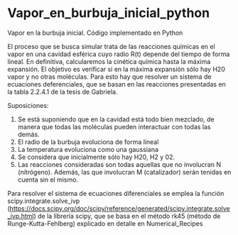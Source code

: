 # Vapor_en_burbuja_inicial_python
Vapor en la burbuja inicial. Código implementado en Python


El proceso que se busca simular trata de las reacciones químicas en el vapor en una cavidad esférica cuyo radio R(t) depende del tiempo de forma lineal. En definitiva, calcularemos la cinética química hasta la máxima expansión. El objetivo es verificar si en la máxima expansión sólo hay H20 vapor y no otras moléculas. Para esto hay que resolver un sistema de ecuaciones deferenciales, que se basan en las reacciones presentadas en la tabla 2.2.4.1 de la tesis de Gabriela.

Suposiciones:
1. Se está suponiendo que en la cavidad está todo bien mezclado, de manera que todas las moléculas pueden interactuar con todas las demás.
2. El radio de la burbuja evoluciona de forma lineal
3. La temperatura evoluciona como una gaussiana
4. Se considera que inicialmente sólo hay H20, H2 y 02.
5. Las reacciones consideradas son todas aquellas que no involucran N (nitrógeno). Además, las que involucran M (catalizador) serán tenidas en cuenta sin el mismo.

Para resolver el sistema de ecuaciones diferenciales se emplea la función scipy.integrate.solve_ivp (https://docs.scipy.org/doc/scipy/reference/generated/scipy.integrate.solve_ivp.html) de la librería scipy, que se basa en el método rk45 (método de Runge-Kutta-Fehlberg) explicado en detalle en Numerical_Recipes



